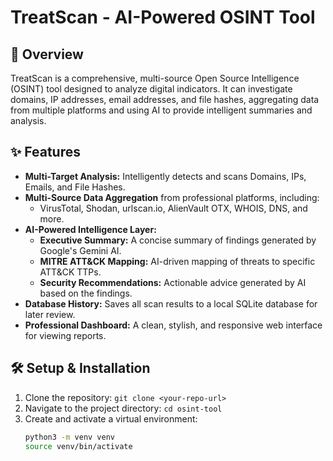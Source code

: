 # TreatScan - AI-Powered OSINT Tool

## 📖 Overview
TreatScan is a comprehensive, multi-source Open Source Intelligence (OSINT) tool designed to analyze digital indicators. It can investigate domains, IP addresses, email addresses, and file hashes, aggregating data from multiple platforms and using AI to provide intelligent summaries and analysis.

## ✨ Features
- **Multi-Target Analysis:** Intelligently detects and scans Domains, IPs, Emails, and File Hashes.
- **Multi-Source Data Aggregation** from professional platforms, including:
  - VirusTotal, Shodan, urlscan.io, AlienVault OTX, WHOIS, DNS, and more.
- **AI-Powered Intelligence Layer:**
  - **Executive Summary:** A concise summary of findings generated by Google's Gemini AI.
  - **MITRE ATT&CK Mapping:** AI-driven mapping of threats to specific ATT&CK TTPs.
  - **Security Recommendations:** Actionable advice generated by AI based on the findings.
- **Database History:** Saves all scan results to a local SQLite database for later review.
- **Professional Dashboard:** A clean, stylish, and responsive web interface for viewing reports.

## 🛠️ Setup & Installation
1. Clone the repository: `git clone <your-repo-url>`
2. Navigate to the project directory: `cd osint-tool`
3. Create and activate a virtual environment:
   ```bash
   python3 -m venv venv
   source venv/bin/activate

   
